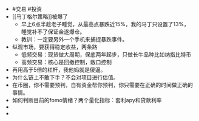 - #交易 #投资
- [[马丁格尔策略]]被爆了
	- 早上6点半趁老子睡觉，从最高点暴跌近15%，我的马丁只设置了13%，睡觉补不了保证金遂爆仓。
	- 教训：一定要另外一个手机来捕捉暴跌事件。
- 纵观市场，要获得稳定收益，两条路
	- 低频交易：现货做大周期，保底两年起步，只做长牛品种比如纳指比特币
	- 高频交易：核心是回撤控制，敞口控制
- 再用高于5倍的杠杆，我他妈就是傻逼。
- 为什么链上不敢下手？不会对项目进行估值。
- 在币圈，你不需要预判，自有资金帮你预判，你只需要在正确的时间做正确的事情。
- 如何判断目前的fomo情绪？两个量化指标：套利apy和贷款利率
-
-